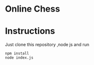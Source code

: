 # Online Chess

# Instructions
Just clone this repository ,node js  and  run
```
npm install
node index.js
```

